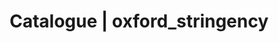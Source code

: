 ---
layout: dataset
title: Catalogue | oxford_stringency
data:
  id: oxford_stringency
  sharing: public
  topics:
    - timeline
  tags:
    - >-
      Oxford, Government Response Tracker, stringency index, measures, lockdown,
      social distancing
  licence: 'CC-BY-4.0 '
  createdAt: '2020-05-21'
  update_frequency: daily
  title: Oxford Covid-19 Government Response Tracker (OxCGRT)
  author: Erika Agostinelli
  author_email: erika.agostinelli1@ibm.com
  url: 'https://github.com/OxCGRT/covid-policy-tracker'
  description: >-
    Systematic information on which governments have taken which measures, and
    when, can help decision-makers and citizens understand the robustness of
    governmental responses in a consistent way, aiding efforts to fight the
    pandemic. The Oxford COVID-19 Government Response Tracker (OxCGRT)
    systematically collects information on several different common policy
    responses governments have taken, scores the stringency of such measures,
    and aggregates these scores into a common Stringency Index.

---